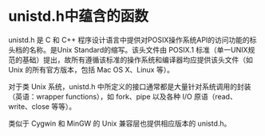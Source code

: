 # unistd.h中蕴含的函数

unistd.h 是 C 和 C++ 程序设计语言中提供对POSIX操作系统API的访问功能的标头档的名称。是Unix Standard的缩写。该头文件由 POSIX.1 标准（单一UNIX规范的基础）提出，故所有遵循该标准的操作系统和编译器均应提供该头文件（如 Unix 的所有官方版本，包括 Mac OS X、Linux 等）。

对于类 Unix 系统，unistd.h 中所定义的接口通常都是大量针对系统调用的封装（英语：wrapper functions），如 fork、pipe 以及各种 I/O 原语（read、write、close 等等）。

类似于 Cygwin 和 MinGW 的 Unix 兼容层也提供相应版本的 unistd.h。